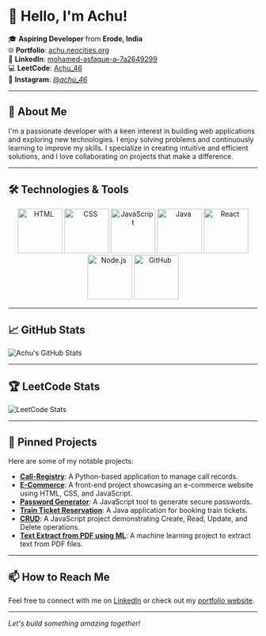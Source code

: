 # 👋 Hello, I'm Achu!

🎓 **Aspiring Developer** from **Erode, India**  
🌐 **Portfolio**: [achu.neocities.org](https://achu.neocities.org/Portfolio/Mohamed_Asfaque.A/PORTFOLIO/)  
💼 **LinkedIn**: [mohamed-asfaque-a-7a2649299](https://www.linkedin.com/in/mohamed-asfaque-a-7a2649299/)  
💻 **LeetCode**: [Achu_46](https://leetcode.com/u/Achu_46/)  
📸 **Instagram**: [@_achu_46_](https://www.instagram.com/_achu_46_/)

---

## 🚀 About Me

I'm a passionate developer with a keen interest in building web applications and exploring new technologies. I enjoy solving problems and continuously learning to improve my skills. I specialize in creating intuitive and efficient solutions, and I love collaborating on projects that make a difference.

---

## 🛠️ Technologies & Tools

<p align="center">
<img src="https://skillicons.dev/icons?i=html5" alt="HTML" width="90" />
<img src="https://skillicons.dev/icons?i=css3" alt="CSS" width="90" />
    <img src="https://skillicons.dev/icons?i=javascript" alt="JavaScript" width="90" />
    <img src="https://skillicons.dev/icons?i=java" alt="Java" width="90" />
    <img src="https://skillicons.dev/icons?i=react" alt="React" width="90" />
    <img src="https://skillicons.dev/icons?i=nodejs" alt="Node.js" width="90" />
    <img src="https://skillicons.dev/icons?i=github" alt="GitHub" width="90" />
</p>

---

## 📈 GitHub Stats

![Achu's GitHub Stats](https://github-readme-stats.vercel.app/api?username=Achu46&show_icons=true&theme=radical)

---

## 🏆 LeetCode Stats

![LeetCode Stats](https://leetcode.card.workers.dev/?username=Achu_46)

---

## 📌 Pinned Projects

Here are some of my notable projects:

- [**Call-Registry**](https://github.com/Achu46/Call-Registry): A Python-based application to manage call records.
- [**E-Commerce**](https://github.com/Achu46/E-Commerce): A front-end project showcasing an e-commerce website using HTML, CSS, and JavaScript.
- [**Password Generator**](https://github.com/Achu46/Password_Generator): A JavaScript tool to generate secure passwords.
- [**Train Ticket Reservation**](https://github.com/Achu46/Train_Ticket_Reservation): A Java application for booking train tickets.
- [**CRUD**](https://github.com/Achu46/CRUD): A JavaScript project demonstrating Create, Read, Update, and Delete operations.
- [**Text Extract from PDF using ML**](https://github.com/Achu46/Text-extract-from-PDF-using-ML): A machine learning project to extract text from PDF files.

---

## 📫 How to Reach Me

Feel free to connect with me on [LinkedIn](https://www.linkedin.com/in/mohamed-asfaque-a-7a2649299/) or check out my [portfolio website](https://achu.neocities.org/Portfolio/Mohamed_Asfaque.A/PORTFOLIO/).

---

*Let's build something amazing together!*
